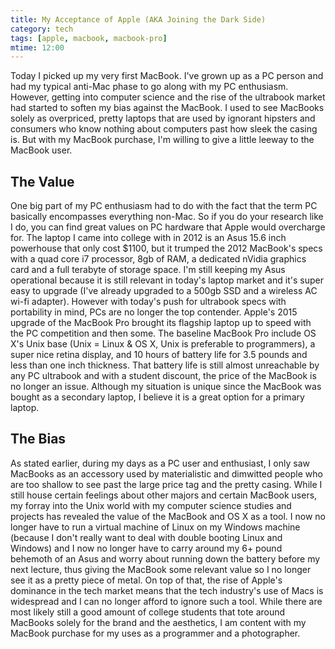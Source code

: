 ```yaml
---
title: My Acceptance of Apple (AKA Joining the Dark Side)
category: tech
tags: [apple, macbook, macbook-pro]
mtime: 12:00
---
```


Today I picked up my very first MacBook. I've grown up as a PC person and had my typical anti-Mac phase to go along 
with my PC enthusiasm. However, getting into computer science and the rise of the ultrabook market had started to 
soften my bias against the MacBook. I used to see MacBooks solely as overpriced, pretty laptops that are used 
by ignorant hipsters and consumers who know nothing about computers past how sleek the casing is. But with my 
MacBook purchase, I'm willing to give a little leeway to the MacBook user.

## The Value

One big part of my PC enthusiasm had to do with the fact that the term PC
basically encompasses everything non-Mac. So if you do your research like I do,
you can find great values on PC hardware that Apple would overcharge for. The
laptop I came into college with in 2012 is an Asus 15.6 inch powerhouse that
only cost $1100, but it trumped the 2012 MacBook's specs with a quad core i7
processor, 8gb of RAM, a dedicated nVidia graphics card and a full terabyte of
storage space. I'm still keeping my Asus operational because it is still
relevant in today's laptop market and it's super easy to upgrade (I've already
upgraded to a 500gb SSD and a wireless AC wi-fi adapter). However with today's
push for ultrabook specs with portability in mind, PCs are no longer the top
contender. Apple's 2015 upgrade of the MacBook Pro brought its flagship laptop
up to speed with the PC competition and then some. The baseline MacBook Pro
include OS X's Unix base (Unix = Linux & OS X, Unix is preferable to
programmers), a super nice retina display, and 10 hours of battery life for 3.5
pounds and less than one inch thickness. That battery life is still almost
unreachable by any PC ultrabook and with a student discount, the price of the
MacBook is no longer an issue. Although my situation is unique since the MacBook
was bought as a secondary laptop, I believe it is a great option for a primary
laptop.

## The Bias

As stated earlier, during my days as a PC user and enthusiast, I only saw
MacBooks as an accessory used by materialistic and dimwitted people who are too
shallow to see past the large price tag and the pretty casing. While I still
house certain feelings about other majors and certain MacBook users, my forray
into the Unix world with my computer science studies and projects has revealed
the value of the MacBook and OS X as a tool. I now no longer have to run a
virtual machine of Linux on my Windows machine (because I don't really want to
deal with double booting Linux and Windows) and I now no longer have to carry
around my 6+ pound behemoth of an Asus and worry about running down the battery
before my next lecture, thus giving the MacBook some relevant value so I no
longer see it as a pretty piece of metal. On top of that, the rise of Apple's
dominance in the tech market means that the tech industry's use of Macs is
widespread and I can no longer afford to ignore such a tool. While there are
most likely still a good amount of college students that tote around MacBooks
solely for the brand and the aesthetics, I am content with my MacBook purchase
for my uses as a programmer and a photographer.
